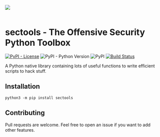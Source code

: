 ![](./.github/banner.png)
</br></br>

# sectools - The Offensive Security Python Toolbox 

[![PyPI - License](https://img.shields.io/pypi/l/sectools?color=gree)](../LICENSE.md)
![PyPI - Python Version](https://img.shields.io/pypi/pyversions/sectools)
![PyPI](https://img.shields.io/pypi/v/sectools)
[![Build Status](https://travis-ci.com/p0dalirius/sectools.svg?branch=main)](https://travis-ci.com/p0dalirius/sectools)

A Python native library containing lots of useful functions to write efficient scripts to hack stuff.

## Installation

```
python3 -m pip install sectools
```

## Contributing

Pull requests are welcome. Feel free to open an issue if you want to add other features.
